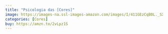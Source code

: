 ```yaml
---
title: "Psicologia das [Cores]"
image: https://images-na.ssl-images-amazon.com/images/I/411GEzCqB0L._SX352_BO1,204,203,200_.jpg
categories: [Cores]
buy: https://amzn.to/2vLpz1S
---
```

